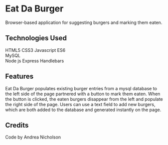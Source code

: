 # Eat Da Burger

Browser-based application for suggesting burgers and marking them eaten.

## Technologies Used

HTML5
CSS3
Javascript ES6  
MySQL  
Node js
Express
Handlebars

## Features

Eat Da Burger populates existing burger entries from a mysql database to the left side of the page partnered with a button to mark them eaten. When the button is clicked, the eaten burgers disappear from the left and populate the right side of the page. Users can use a text field to add new burgers, which are both added to the database and generated instantly on the page.

## Credits

Code by Andrea Nicholson
